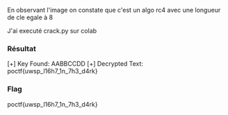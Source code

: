 En observant l'image on constate que c'est un algo rc4 avec une longueur de cle egale à 8 

J'ai executé crack.py sur colab

### Résultat
[+] Key Found: AABBCCDD
[+] Decrypted Text: poctf{uwsp_l16h7_1n_7h3_d4rk}

### Flag
poctf{uwsp_l16h7_1n_7h3_d4rk}
